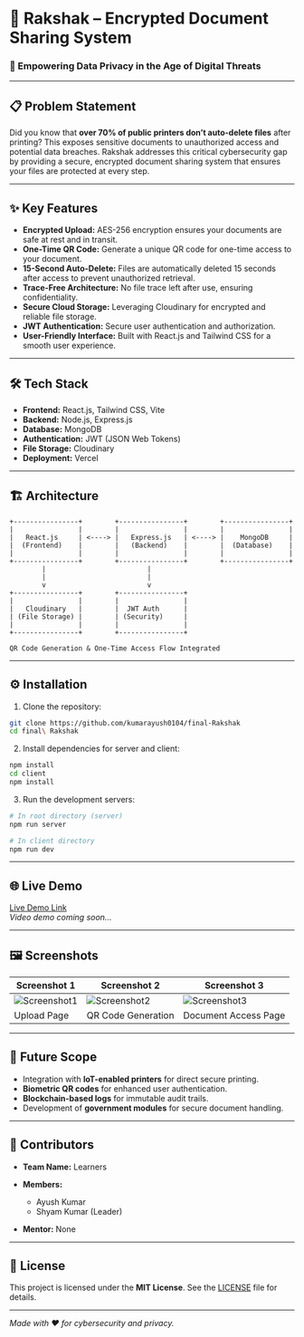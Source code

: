 # 🚀 Rakshak – Encrypted Document Sharing System

### 🔐 Empowering Data Privacy in the Age of Digital Threats

---

## 📋 Problem Statement

Did you know that **over 70% of public printers don’t auto-delete files** after printing? This exposes sensitive documents to unauthorized access and potential data breaches. Rakshak addresses this critical cybersecurity gap by providing a secure, encrypted document sharing system that ensures your files are protected at every step.

---

## ✨ Key Features

- **Encrypted Upload:** AES-256 encryption ensures your documents are safe at rest and in transit.
- **One-Time QR Code:** Generate a unique QR code for one-time access to your document.
- **15-Second Auto-Delete:** Files are automatically deleted 15 seconds after access to prevent unauthorized retrieval.
- **Trace-Free Architecture:** No file trace left after use, ensuring confidentiality.
- **Secure Cloud Storage:** Leveraging Cloudinary for encrypted and reliable file storage.
- **JWT Authentication:** Secure user authentication and authorization.
- **User-Friendly Interface:** Built with React.js and Tailwind CSS for a smooth user experience.

---

## 🛠️ Tech Stack

- **Frontend:** React.js, Tailwind CSS, Vite
- **Backend:** Node.js, Express.js
- **Database:** MongoDB
- **Authentication:** JWT (JSON Web Tokens)
- **File Storage:** Cloudinary
- **Deployment:** Vercel

---

## 🏗️ Architecture

```
+----------------+        +----------------+        +----------------+
|                |        |                |        |                |
|   React.js     | <----> |   Express.js   | <----> |    MongoDB     |
|  (Frontend)    |        |   (Backend)    |        |  (Database)    |
|                |        |                |        |                |
+----------------+        +----------------+        +----------------+
        |                         |
        |                         |
        v                         v
+----------------+        +----------------+
|                |        |                |
|   Cloudinary   |        |  JWT Auth      |
| (File Storage) |        | (Security)     |
|                |        |                |
+----------------+        +----------------+

QR Code Generation & One-Time Access Flow Integrated
```

---

## ⚙️ Installation

1. Clone the repository:

```bash
git clone https://github.com/kumarayush0104/final-Rakshak
cd final\ Rakshak
```

2. Install dependencies for server and client:

```bash
npm install
cd client
npm install
```

3. Run the development servers:

```bash
# In root directory (server)
npm run server

# In client directory
npm run dev
```

---

## 🌐 Live Demo

[Live Demo Link](https://rakshak-official.netlify.app/)  
*Video demo coming soon...*

---

## 🖼️ Screenshots

| Screenshot 1          | Screenshot 2          | Screenshot 3          |
|-----------------------|-----------------------|-----------------------|
| ![Screenshot1](path)  | ![Screenshot2](path)  | ![Screenshot3](path)  |
| Upload Page           | QR Code Generation    | Document Access Page  |

---

## 🚀 Future Scope

- Integration with **IoT-enabled printers** for direct secure printing.
- **Biometric QR codes** for enhanced user authentication.
- **Blockchain-based logs** for immutable audit trails.
- Development of **government modules** for secure document handling.

---

## 👥 Contributors

- **Team Name:** Learners  
- **Members:**  
  - Ayush Kumar  
  - Shyam Kumar (Leader)

- **Mentor:** None

---

## 📄 License

This project is licensed under the **MIT License**. See the [LICENSE](LICENSE) file for details.

---

*Made with ❤️ for cybersecurity and privacy.*
